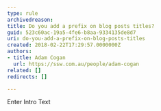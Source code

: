 ```yaml
---
type: rule
archivedreason: 
title: Do you add a prefix on blog posts titles?
guid: 523c60ac-19a5-4fe6-b8aa-9334135de8d7
uri: do-you-add-a-prefix-on-blog-posts-titles
created: 2018-02-22T17:29:57.0000000Z
authors:
- title: Adam Cogan
  url: https://ssw.com.au/people/adam-cogan
related: []
redirects: []

---
```



Enter Intro Text
<br><excerpt class='endintro'></excerpt><br>



